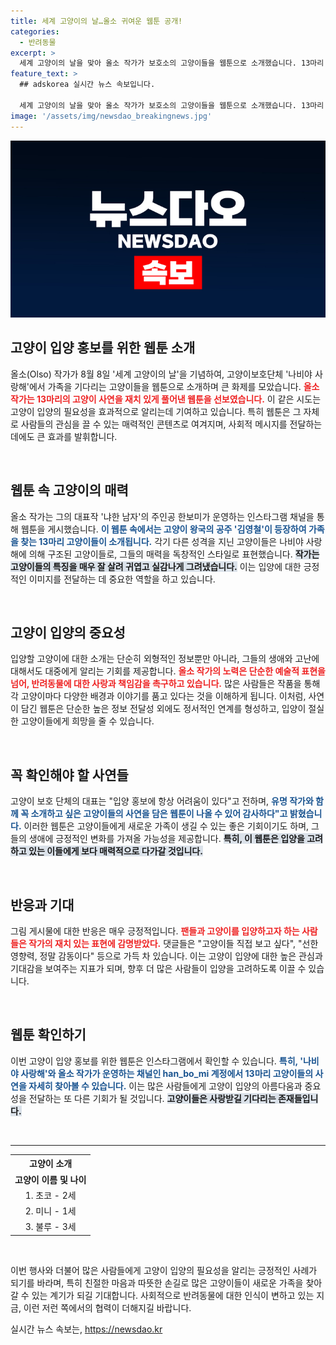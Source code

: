 ```yaml
---
title: 세계 고양이의 날…올소 귀여운 웹툰 공개!
categories:
  - 반려동물
excerpt: >
  세계 고양이의 날을 맞아 올소 작가가 보호소의 고양이들을 웹툰으로 소개했습니다. 13마리 각각의 사연과 매력을 담은 이 작품은 고양이 입양을 촉구하며, 귀여운 만화로 많은 누리꾼들의 관심을 끌고 있습니다!
feature_text: >
  ## adskorea 실시간 뉴스 속보입니다.

  세계 고양이의 날을 맞아 올소 작가가 보호소의 고양이들을 웹툰으로 소개했습니다. 13마리 각각의 사연과 매력을 담은 이 작품은 고양이 입양을 촉구하며, 귀여운 만화로 많은 누리꾼들의 관심을 끌고 있습니다!
image: '/assets/img/newsdao_breakingnews.jpg'
---
```


<p><img src="/assets/img/newsdao_breakingnews.jpg" alt="adskorea 속보" /></p>

<h2 data-ke-size="size26">고양이 입양 홍보를 위한 웹툰 소개</h2>

<p data-ke-size="size16">올소(Olso) 작가가 8월 8일 '세계 고양이의 날'을 기념하여, 고양이보호단체 '나비야 사랑해'에서 가족을 기다리는 고양이들을 웹툰으로 소개하며 큰 화제를 모았습니다. <b><span style="color: #ee2323;">올소 작가는 13마리의 고양이 사연을 재치 있게 풀어낸 웹툰을 선보였습니다.</span></b> 이 같은 시도는 고양이 입양의 필요성을 효과적으로 알리는데 기여하고 있습니다. 특히 웹툰은 그 자체로 사람들의 관심을 끌 수 있는 매력적인 콘텐츠로 여겨지며, 사회적 메시지를 전달하는 데에도 큰 효과를 발휘합니다.</p>

<p data-ke-size="size16">&nbsp;</p>

<h2 data-ke-size="size26">웹툰 속 고양이의 매력</h2>

<p data-ke-size="size16">올소 작가는 그의 대표작 '냐한 남자'의 주인공 한보미가 운영하는 인스타그램 채널을 통해 웹툰을 게시했습니다. <b><span style="color: #1a5490;">이 웹툰 속에서는 고양이 왕국의 공주 '김영철'이 등장하여 가족을 찾는 13마리 고양이들이 소개됩니다.</span></b> 각기 다른 성격을 지닌 고양이들은 나비야 사랑해에 의해 구조된 고양이들로, 그들의 매력을 독창적인 스타일로 표현했습니다. <b><span style="background-color: #21538527;">작가는 고양이들의 특징을 매우 잘 살려 귀엽고 실감나게 그려냈습니다.</span></b> 이는 입양에 대한 긍정적인 이미지를 전달하는 데 중요한 역할을 하고 있습니다.</p>

<p data-ke-size="size16">&nbsp;</p>

<h2 data-ke-size="size26">고양이 입양의 중요성</h2>

<p data-ke-size="size16">입양할 고양이에 대한 소개는 단순히 외형적인 정보뿐만 아니라, 그들의 생애와 고난에 대해서도 대중에게 알리는 기회를 제공합니다. <b><span style="color: #ee2323;">올소 작가의 노력은 단순한 예술적 표현을 넘어, 반려동물에 대한 사랑과 책임감을 촉구하고 있습니다.</span></b> 많은 사람들은 작품을 통해 각 고양이마다 다양한 배경과 이야기를 품고 있다는 것을 이해하게 됩니다. 이처럼, 사연이 담긴 웹툰은 단순한 높은 정보 전달성 외에도 정서적인 연계를 형성하고, 입양이 절실한 고양이들에게 희망을 줄 수 있습니다.</p>

<p data-ke-size="size16">&nbsp;</p>

<h2 data-ke-size="size26">꼭 확인해야 할 사연들</h2>

<p data-ke-size="size16">고양이 보호 단체의 대표는 "입양 홍보에 항상 어려움이 있다"고 전하며, <b><span style="color: #1a5490;">유명 작가와 함께 꼭 소개하고 싶은 고양이들의 사연을 담은 웹툰이 나올 수 있어 감사하다"고 밝혔습니다.</span></b> 이러한 웹툰은 고양이들에게 새로운 가족이 생길 수 있는 좋은 기회이기도 하며, 그들의 생애에 긍정적인 변화를 가져올 가능성을 제공합니다. <b><span style="background-color: #21538527;">특히, 이 웹툰은 입양을 고려하고 있는 이들에게 보다 매력적으로 다가갈 것입니다.</span></b></p>

<p data-ke-size="size16">&nbsp;</p>

<h2 data-ke-size="size26">반응과 기대</h2>

<p data-ke-size="size16">그림 게시물에 대한 반응은 매우 긍정적입니다. <b><span style="color: #ee2323;">팬들과 고양이를 입양하고자 하는 사람들은 작가의 재치 있는 표현에 감명받았다.</span></b> 댓글들은 "고양이들 직접 보고 싶다", "선한 영향력, 정말 감동이다" 등으로 가득 차 있습니다. 이는 고양이 입양에 대한 높은 관심과 기대감을 보여주는 지표가 되며, 향후 더 많은 사람들이 입양을 고려하도록 이끌 수 있습니다.</p>

<p data-ke-size="size16">&nbsp;</p>

<h2 data-ke-size="size26">웹툰 확인하기</h2>

<p data-ke-size="size16">이번 고양이 입양 홍보를 위한 웹툰은 인스타그램에서 확인할 수 있습니다. <b><span style="color: #1a5490;">특히, '나비야 사랑해'와 올소 작가가 운영하는 채널인 han_bo_mi 계정에서 13마리 고양이들의 사연을 자세히 찾아볼 수 있습니다.</span></b> 이는 많은 사람들에게 고양이 입양의 아름다움과 중요성을 전달하는 또 다른 기회가 될 것입니다. <b><span style="background-color: #21538527;">고양이들은 사랑받길 기다리는 존재들입니다.</span></b></p>

<p data-ke-size="size16">&nbsp;</p>

<hr>

<table style="width:100%">
  <tr>
    <th style="text-align: center;">고양이 소개</th>
  </tr>
  <tr>
    <td style="text-align: center; height: 17px;"><b>고양이 이름 및 나이</b></td>
  </tr>
  <tr>
    <td style="text-align: center;">1. 초코 - 2세</td>
  </tr>
  <tr>
    <td style="text-align: center;">2. 미니 - 1세</td>
  </tr>
  <tr>
    <td style="text-align: center;">3. 불루 - 3세</td>
  </tr>
  <!-- 추가 고양이 데이터 계속 -->
</table>

<p data-ke-size="size16">&nbsp;</p>

<p data-ke-size="size16">이번 행사와 더불어 많은 사람들에게 고양이 입양의 필요성을 알리는 긍정적인 사례가 되기를 바라며, 특히 친절한 마음과 따뜻한 손길로 많은 고양이들이 새로운 가족을 찾아갈 수 있는 계기가 되길 기대합니다. 사회적으로 반려동물에 대한 인식이 변하고 있는 지금, 이런 저런 쪽에서의 협력이 더해지길 바랍니다.</p>
실시간 뉴스 속보는, <a href="https://newsdao.kr" rel="dofollow">https://newsdao.kr</a>


